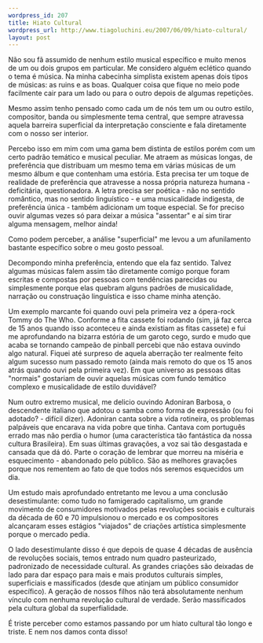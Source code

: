 ```yaml
--- 
wordpress_id: 207
title: Hiato Cultural
wordpress_url: http://www.tiagoluchini.eu/2007/06/09/hiato-cultural/
layout: post
---
```

Não sou fã assumido de nenhum estilo musical específico e muito menos de um ou dois grupos em particular. Me considero alguém eclético quando o tema é música. Na minha cabecinha simplista existem apenas dois tipos de músicas: as ruins e as boas. Qualquer coisa que fique no meio pode facilmente cair para um lado ou para o outro depois de algumas repetições.

Mesmo assim tenho pensado como cada um de nós tem um ou outro estilo, compositor, banda ou simplesmente tema central, que sempre atravessa aquela barreira superficial da interpretação consciente e fala diretamente com o nosso ser interior.

Percebo isso em mim com uma gama bem distinta de estilos porém com um certo padrão temático e musical peculiar. Me atraem as músicas longas, de preferência que distribuam um mesmo tema em várias músicas de um mesmo álbum e que contenham uma estória. Esta precisa ter um toque de realidade de preferência que atravesse a nossa própria natureza humana - deficitária, questionadora. A letra precisa ser poética - não no sentido romântico, mas no sentido linguístico - e uma musicalidade indigesta, de preferência única - também adicionam um toque especial. Se for preciso ouvir algumas vezes só para deixar a música "assentar" e aí sim tirar alguma mensagem, melhor ainda!

Como podem perceber, a análise "superficial" me levou a um afunilamento bastante específico sobre o meu gosto pessoal.

Decompondo minha preferência, entendo que ela faz sentido. Talvez algumas músicas falem assim tão diretamente comigo porque foram escritas e compostas por pessoas com tendências parecidas ou simplesmente porque elas quebram alguns padrões de musicalidade, narração ou construação linguística e isso chame minha atenção.

Um exemplo marcante foi quando ouvi pela primeira vez a ópera-rock Tommy do The Who. Conforme a fita cassete foi rodando (sim, já faz cerca de 15 anos quando isso aconteceu e ainda existiam as fitas cassete) e fui me aprofundando na bizarra estória de um garoto cego, surdo e mudo que acaba se tornando campeão de pinball percebi que não estava ouvindo algo natural. Fiquei até surpreso de aquela aberração ter realmente feito algum sucesso num passado remoto (ainda mais remoto do que os 15 anos atrás quando ouvi pela primeira vez). Em que universo as pessoas ditas "normais" gostariam de ouvir aquelas músicas com fundo temático complexo e musicalidade de estilo duvidável?

Num outro extremo musical, me delicio ouvindo Adoniran Barbosa, o descendente italiano que adotou o samba como forma de expressão (ou foi adotado? - difícil dizer). Adoniran canta sobre a vida rotineira, os problemas palpáveis que encarava na vida pobre que tinha. Cantava com português errado mas não perdia o humor (uma característica tão fantástica da nossa cultura Brasileira). Em suas últimas gravações, a voz sai tão desgastada e cansada que dá dó. Parte o coração de lembrar que morreu na miséria e esquecimento - abandonado pelo público. São as melhores gravações porque nos rementem ao fato de que todos nós seremos esquecidos um dia.

Um estudo mais aprofundado entretanto me levou a uma conclusão desestimulante: como tudo no famigerado capitalismo, um grande movimento de consumidores motivados pelas revoluções sociais e culturais da década de 60 e 70 impulsionou o mercado e os compositores alcançaram esses estágios "viajados" de criações artística simplesmente porque o mercado pedia.

O lado desestimulante disso é que depois de quase 4 décadas de ausência de revoluções sociais, temos entrado num quadro pasteurizado, padronizado de necessidade cultural. As grandes criações são deixadas de lado para dar espaço para mais e mais produtos culturais simples, superficiais e massificados (desde que atinjam um público consumidor específico). A geração de nossos filhos não terá absolutamente nenhum vínculo com nenhuma revolução cultural de verdade. Serão massificados pela cultura global da superfialidade.

É triste perceber como estamos passando por um hiato cultural tão longo e triste. E nem nos damos conta disso!
